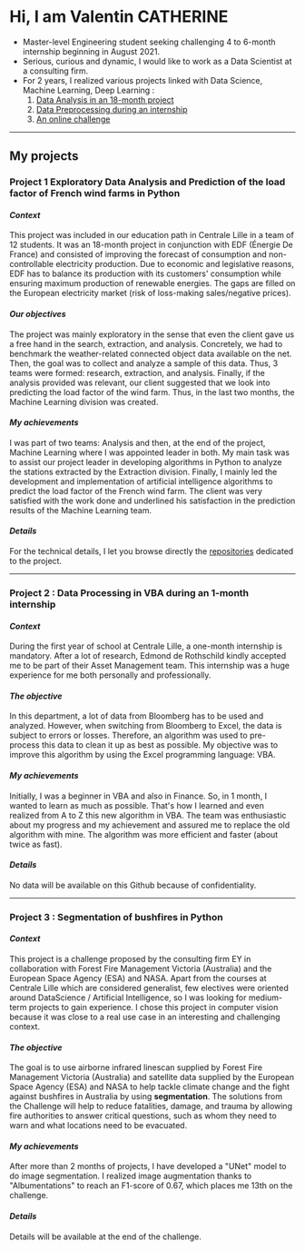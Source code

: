 # Hi, I am Valentin CATHERINE 

- Master-level Engineering student seeking challenging 4 to 6-month internship beginning in August 2021.
- Serious, curious and dynamic, I would like to work as a Data Scientist at a consulting firm.
- For 2 years, I realized various projects linked with Data Science, Machine Learning, Deep Learning : 
    1. [Data Analysis in an 18-month project](#p1)
    2. [Data Preprocessing during an internship](#p2)
    3. [An online challenge](#p3)
 - - - - 
## My projects

<a name="p1"></a>
### Project 1 Exploratory Data Analysis and Prediction of the load factor of French wind farms in Python

#### ***Context***

This project was included in our education path in Centrale Lille in a team of 12 students. It was an 18-month project in conjunction with EDF (Énergie De France) and consisted of improving the forecast of consumption and non-controllable electricity production. 
Due to economic and legislative reasons, EDF has to balance its production with its customers' consumption while ensuring maximum production of renewable energies. The gaps are filled on the European electricity market (risk of loss-making sales/negative prices). 

#### ***Our objectives***

The project was mainly exploratory in the sense that even the client gave us a free hand in the search, extraction, and analysis. Concretely, we had to benchmark the weather-related connected object data available on the net. Then, the goal was to collect and analyze a sample of this data. Thus, 3 teams were formed: research, extraction, and analysis. Finally, if the analysis provided was relevant, our client suggested that we look into predicting the load factor of the wind farm.  Thus, in the last two months, the Machine Learning division was created. 

#### ***My achievements***

I was part of two teams: Analysis and then, at the end of the project, Machine Learning where I was appointed leader in both. My main task was to assist our project leader in developing algorithms in Python to analyze the stations extracted by the Extraction division. Finally, I mainly led the development and implementation of artificial intelligence algorithms to predict the load factor of the French wind farm.  The client was very satisfied with the work done and underlined his satisfaction in the prediction results of the Machine Learning team. 

#### ***Details***
For the technical details, I let you browse directly the [repositories](https://github.com/valentincthrn/projet-edf "repositories") dedicated to the project. 

- - - - 
<a name="p2"></a>
### Project 2 : Data Processing in VBA during an 1-month internship

#### ***Context***

During the first year of school at Centrale Lille, a one-month internship is mandatory. After a lot of research, Edmond de Rothschild kindly accepted me to be part of their Asset Management team. This internship was a huge experience for me both personally and professionally. 

#### ***The objective***

In this department, a lot of data from Bloomberg has to be used and analyzed. However, when switching from Bloomberg to Excel, the data is subject to errors or losses. Therefore, an algorithm was used to pre-process this data to clean it up as best as possible. My objective was to improve this algorithm by using the Excel programming language: VBA. 

#### ***My achievements***

Initially, I was a beginner in VBA and also in Finance. So, in 1 month, I wanted to learn as much as possible. That's how I learned and even realized from A to Z this new algorithm in VBA. The team was enthusiastic about my progress and my achievement and assured me to replace the old algorithm with mine. The algorithm was more efficient and faster (about twice as fast). 

#### ***Details***
No data will be available on this Github because of confidentiality. 

- - - - 
<a name="p3"></a>
### Project 3 : Segmentation of bushfires in Python

#### ***Context***

This project is a challenge proposed by the consulting firm EY in collaboration with Forest Fire Management Victoria (Australia) and the European Space Agency (ESA) and NASA. Apart from the courses at Centrale Lille which are considered generalist, few electives were oriented around DataScience / Artificial Intelligence, so I was looking for medium-term projects to gain experience. I chose this project in computer vision because it was close to a real use case in an interesting and challenging context.

#### ***The objective***

The goal is to use airborne infrared linescan supplied by Forest Fire Management Victoria (Australia) and satellite data supplied by the European Space Agency (ESA) and NASA to help tackle climate change and the fight against bushfires in Australia by using **segmentation**. The solutions from the Challenge will help to reduce fatalities, damage, and trauma by allowing fire authorities to answer critical questions, such as whom they need to warn and what locations need to be evacuated.

#### ***My achievements***

After more than 2 months of projects, I have developed a "UNet" model to do image segmentation. I realized image augmentation thanks to "Albumentations" to reach an F1-score of 0.67, which places me 13th on the challenge.

#### ***Details***
Details will be available at the end of the challenge. 

